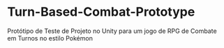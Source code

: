 # Turn-Based-Combat-Prototype
Protótipo de Teste de Projeto no Unity para um jogo de RPG de Combate em Turnos no estilo Pokémon
